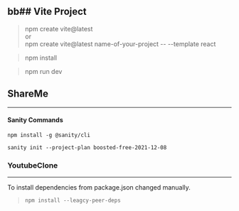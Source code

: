 bb## Vite Project
---
> npm create vite@latest </br>
or </br>
> npm create vite@latest name-of-your-project -- --template react

> npm install

> npm run dev




## ShareMe
---
#### Sanity Commands
```
npm install -g @sanity/cli

sanity init --project-plan boosted-free-2021-12-08
```

### YoutubeClone
---
To install dependencies from package.json changed manually.
>`npm install --leagcy-peer-deps`


